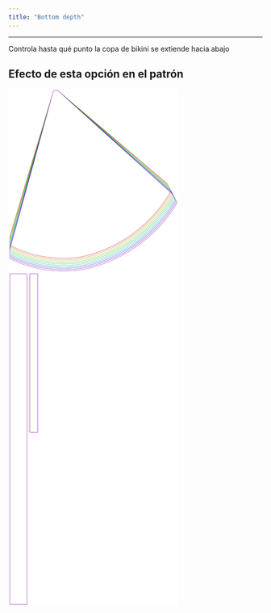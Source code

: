 ```yaml
---
title: "Bottom depth"
---
```


***

Controla hasta qué punto la copa de bikini se extiende hacia abajo

## Efecto de esta opción en el patrón

![Esta imagen muestra el efecto de esta opción superponiendo varias variantes que tienen un valor diferente para esta opción](bee_bottomcupdepth_sample.svg "Efecto de esta opción en el patrón")
